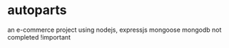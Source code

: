 # autoparts
an e-commerce project using nodejs, expressjs mongoose mongodb
not completed !important

